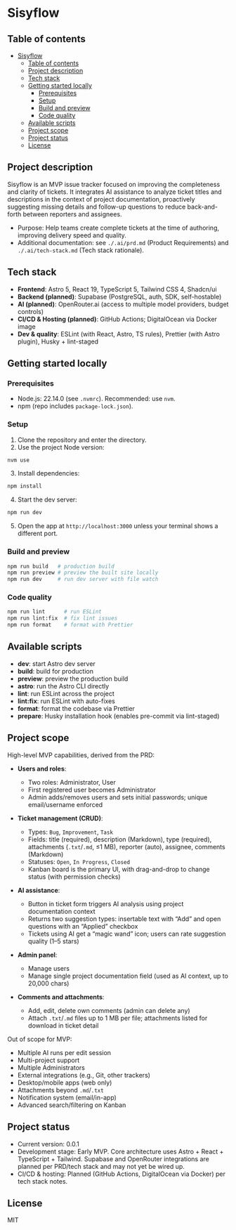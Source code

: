 # Sisyflow

## Table of contents

- [Sisyflow](#sisyflow)
  - [Table of contents](#table-of-contents)
  - [Project description](#project-description)
  - [Tech stack](#tech-stack)
  - [Getting started locally](#getting-started-locally)
    - [Prerequisites](#prerequisites)
    - [Setup](#setup)
    - [Build and preview](#build-and-preview)
    - [Code quality](#code-quality)
  - [Available scripts](#available-scripts)
  - [Project scope](#project-scope)
  - [Project status](#project-status)
  - [License](#license)

## Project description

Sisyflow is an MVP issue tracker focused on improving the completeness and clarity of tickets. It integrates AI assistance to analyze ticket titles and descriptions in the context of project documentation, proactively suggesting missing details and follow-up questions to reduce back-and-forth between reporters and assignees.

- Purpose: Help teams create complete tickets at the time of authoring, improving delivery speed and quality.
- Additional documentation: see `./.ai/prd.md` (Product Requirements) and `./.ai/tech-stack.md` (Tech stack rationale).

## Tech stack

- **Frontend**: Astro 5, React 19, TypeScript 5, Tailwind CSS 4, Shadcn/ui
- **Backend (planned)**: Supabase (PostgreSQL, auth, SDK, self-hostable)
- **AI (planned)**: OpenRouter.ai (access to multiple model providers, budget controls)
- **CI/CD & Hosting (planned)**: GitHub Actions; DigitalOcean via Docker image
- **Dev & quality**: ESLint (with React, Astro, TS rules), Prettier (with Astro plugin), Husky + lint-staged

## Getting started locally

### Prerequisites

- Node.js: 22.14.0 (see `.nvmrc`). Recommended: use `nvm`.
- npm (repo includes `package-lock.json`).

### Setup

1. Clone the repository and enter the directory.
2. Use the project Node version:

```bash
nvm use
```

3. Install dependencies:

```bash
npm install
```

4. Start the dev server:

```bash
npm run dev
```

5. Open the app at `http://localhost:3000` unless your terminal shows a different port.

### Build and preview

```bash
npm run build   # production build
npm run preview # preview the built site locally
npm run dev     # run dev server with file watch
```

### Code quality

```bash
npm run lint      # run ESLint
npm run lint:fix  # fix lint issues
npm run format    # format with Prettier
```

## Available scripts

- **dev**: start Astro dev server
- **build**: build for production
- **preview**: preview the production build
- **astro**: run the Astro CLI directly
- **lint**: run ESLint across the project
- **lint:fix**: run ESLint with auto-fixes
- **format**: format the codebase via Prettier
- **prepare**: Husky installation hook (enables pre-commit via lint-staged)

## Project scope

High-level MVP capabilities, derived from the PRD:

- **Users and roles**:
  - Two roles: Administrator, User
  - First registered user becomes Administrator
  - Admin adds/removes users and sets initial passwords; unique email/username enforced

- **Ticket management (CRUD)**:
  - Types: `Bug`, `Improvement`, `Task`
  - Fields: title (required), description (Markdown), type (required), attachments (`.txt`/`.md`, ≤1 MB), reporter (auto), assignee, comments (Markdown)
  - Statuses: `Open`, `In Progress`, `Closed`
  - Kanban board is the primary UI, with drag-and-drop to change status (with permission checks)

- **AI assistance**:
  - Button in ticket form triggers AI analysis using project documentation context
  - Returns two suggestion types: insertable text with “Add” and open questions with an “Applied” checkbox
  - Tickets using AI get a “magic wand” icon; users can rate suggestion quality (1–5 stars)

- **Admin panel**:
  - Manage users
  - Manage single project documentation field (used as AI context, up to 20,000 chars)

- **Comments and attachments**:
  - Add, edit, delete own comments (admin can delete any)
  - Attach `.txt`/`.md` files up to 1 MB per file; attachments listed for download in ticket detail

Out of scope for MVP:

- Multiple AI runs per edit session
- Multi-project support
- Multiple Administrators
- External integrations (e.g., Git, other trackers)
- Desktop/mobile apps (web only)
- Attachments beyond `.md`/`.txt`
- Notification system (email/in-app)
- Advanced search/filtering on Kanban

## Project status

- Current version: 0.0.1
- Development stage: Early MVP. Core architecture uses Astro + React + TypeScript + Tailwind. Supabase and OpenRouter integrations are planned per PRD/tech stack and may not yet be wired up.
- CI/CD & hosting: Planned (GitHub Actions, DigitalOcean via Docker) per tech stack notes.

## License

MIT
